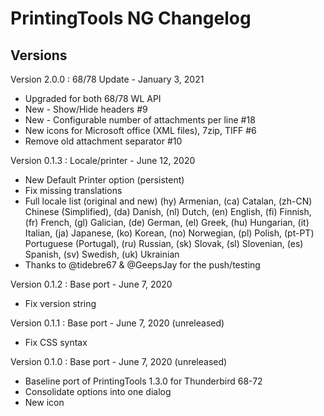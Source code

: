 # PrintingTools NG Changelog

## Versions

Version 2.0.0 : 68/78 Update - January 3, 2021

- Upgraded for both 68/78 WL API
- New - Show/Hide headers #9
- New - Configurable number of attachments per line #18
- New icons for Microsoft office (XML files), 7zip, TIFF #6
- Remove old attachment separator #10

Version 0.1.3 : Locale/printer - June 12, 2020

- New Default Printer option (persistent)
- Fix missing translations
- Full locale list (original and new)
  (hy) Armenian, (ca) Catalan, (zh-CN) Chinese (Simplified), 
  (da) Danish, (nl) Dutch, (en) English, (fi) Finnish, 
  (fr) French, (gl) Galician, (de) German, (el) Greek, 
  (hu) Hungarian, (it) Italian, (ja) Japanese, (ko) Korean,
  (no) Norwegian, (pl) Polish, (pt-PT) Portuguese (Portugal), 
  (ru) Russian, (sk) Slovak, (sl) Slovenian, (es) Spanish, 
  (sv) Swedish, (uk) Ukrainian
- Thanks to @tidebre67 & @GeepsJay for the push/testing

Version 0.1.2 : Base port - June 7, 2020

- Fix version string

Version 0.1.1 : Base port - June 7, 2020 (unreleased)

- Fix CSS syntax

Version 0.1.0 : Base port - June 7, 2020 (unreleased)

- Baseline port of PrintingTools 1.3.0 for Thunderbird 68-72
- Consolidate options into one dialog
- New icon
